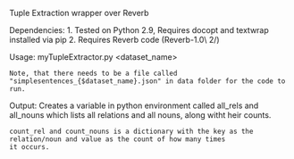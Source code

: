 Tuple Extraction wrapper over Reverb 

Dependencies:
	1. Tested on Python 2.9, Requires docopt and textwrap installed via pip
	2. Requires Reverb code (Reverb-1.0\ 2/)
	
Usage:
	myTupleExtractor.py <dataset_name>

	Note, that there needs to be a file called "simplesentences_{$dataset_name}.json" in data folder for the code to run.

Output:
	Creates a variable in python environment called all_rels and all_nouns which lists all relations and all nouns, 
	along witht heir counts.

	count_rel and count_nouns is a dictionary with the key as the relation/noun and value as the count of how many times
	it occurs.
